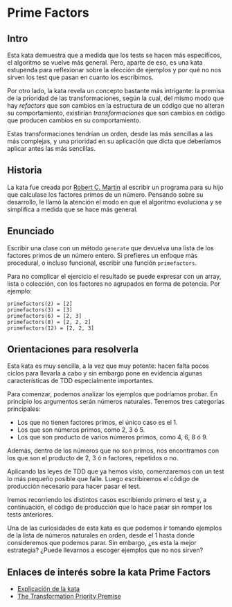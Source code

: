 # Prime Factors

## Intro

Esta kata demuestra que a medida que los tests se hacen más específicos, el algoritmo se vuelve más general. Pero, aparte de eso, es una kata estupenda para reflexionar sobre la elección de ejemplos y por qué no nos sirven los test que pasan en cuanto los escribimos.

Por otro lado, la kata revela un concepto bastante más intrigante: la premisa de la prioridad de las transformaciones, según la cual, del mismo modo que hay *refactors* que son cambios en la estructura de un código que no alteran su comportamiento, existirían *transformaciones* que son cambios en código que producen cambios en su comportamiento. 

Estas transformaciones tendrían un orden, desde las más sencillas a las más complejas, y una prioridad en su aplicación que dicta que deberíamos aplicar antes las más sencillas.

## Historia

La kata fue creada por [Robert C. Martin](http://butunclebob.com/ArticleS.UncleBob.ThePrimeFactorsKata) al escribir un programa para su hijo que calculase los factores primos de un número. Pensando sobre su desarrollo, le llamó la atención el modo en que el algoritmo evoluciona y se simplifica a medida que se hace más general.

## Enunciado

Escribir una clase con un método `generate` que devuelva una lista de los factores primos de un número entero. Si prefieres un enfoque más procedural, o incluso funcional, escribir una función `primefactors`.

Para no complicar el ejercicio el resultado se puede expresar con un array, lista o colección, con los factores no agrupados en forma de potencia. Por ejemplo:

```
primefactors(2) = [2]
primefactors(3) = [3]
primefactors(6) = [2, 3]
primefactors(8) = [2, 2, 2]
primefactors(12) = [2, 2, 3]
```

## Orientaciones para resolverla

Esta kata es muy sencilla, a la vez que muy potente: hacen falta pocos ciclos para llevarla a cabo y sin embargo pone en evidencia algunas características de TDD especialmente importantes.

Para comenzar, podemos analizar los ejemplos que podríamos probar. En principio los argumentos serán números naturales. Tenemos tres categorías principales:

* Los que no tienen factores primos, el único caso es el 1.
* Los que son números primos, como 2, 3 ó 5.
* Los que son producto de varios números primos, como 4, 6, 8 ó 9.

Además, dentro de los números que no son primos, nos encontramos con los que son el producto de 2, 3 ó n factores, repetidos o no.

Aplicando las leyes de TDD que ya hemos visto, comenzaremos con un test lo más pequeño posible que falle. Luego escribiremos el código de producción necesario para hacer pasar el test.

Iremos recorriendo los distintos casos escribiendo primero el test y, a continuación, el código de producción que lo hace pasar sin romper los tests anteriores.

Una de las curiosidades de esta kata es que podemos ir tomando ejemplos de la lista de números naturales en orden, desde el 1 hasta donde consideremos que podemos parar. Sin embargo, ¿es esta la mejor estrategia? ¿Puede llevarnos a escoger ejemplos que no nos sirven?

## Enlaces de interés sobre la kata Prime Factors

* [Explicación de la kata](http://butunclebob.com/files/downloads/Prime%20Factors%20Kata.ppt)
* [The Transformation Priority Premise](https://blog.cleancoder.com/uncle-bob/2013/05/27/TheTransformationPriorityPremise.html)


